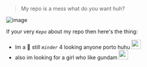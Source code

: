 > My repo is a mess what do you want huh?

 ![image](https://user-images.githubusercontent.com/59109741/175384414-56473a0c-e67e-4f89-b06a-545b83abef5c.png)

If your very *`Kepo`* about my repo then here's the thing:

- Im a :shit: still *`minder`* 4 looking anyone porto huhu <img src="https://i.gifer.com/WslF.gif" alt="" data-canonical-src="https://i.gifer.com/WslF.gif" width="25" height="25" />
- also im looking for a girl who like gundam <img src="https://thumbs.gfycat.com/HighFrailIslandwhistler-max-1mb.gif" alt="" data-canonical-src="https://thumbs.gfycat.com/HighFrailIslandwhistler-max-1mb.gif" width="25" height="25" />
